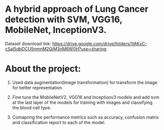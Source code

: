 # A hybrid approach of Lung Cancer detection with SVM, VGG16, MobileNet, InceptionV3.

Dataset download link: https://drive.google.com/drive/folders/1lAKxC-cSaI5dbDCU5nmnM2QjM3nM6W0H?usp=sharing

# About the project:

1. Used data augmentation(Image transformation) for transform the image for better representation.

2. Fine tune the MobileNetV2, VGG16 and Inceptionv3 models and add svm at the last layer of the models for training with images and classifying the blood cell type.

3. Comapring the performance metrics such as accuracy, confusion matrix and classification report to each of the model.

